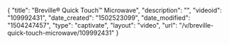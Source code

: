{
    "title": "Breville&reg; Quick Touch&trade; Microwave",
    "description": "",
    "videoid": "109992431",
    "date_created": "1502523099",
    "date_modified": "1504247457",
    "type": "captivate",
    "layout": "video",
    "url": "\/v\/breville-quick-touch-microwave\/109992431"
}